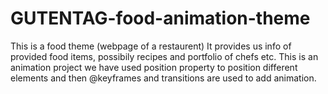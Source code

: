 # GUTENTAG-food-animation-theme
  This is a food theme (webpage of a restaurent)
  It provides us info of provided food items, possibily recipes and portfolio of chefs etc.
  This is an animation project we have used position property to position different elements and then @keyframes and transitions are used to add animation.